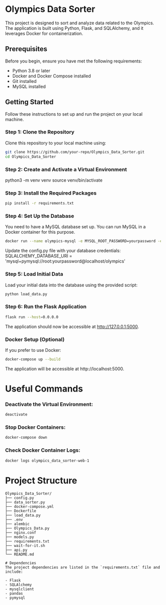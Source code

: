 # Olympics Data Sorter

This project is designed to sort and analyze data related to the Olympics. The application is built using Python, Flask, and SQLAlchemy, and it leverages Docker for containerization.

## Prerequisites

Before you begin, ensure you have met the following requirements:
- Python 3.8 or later
- Docker and Docker Compose installed
- Git installed
- MySQL installed

## Getting Started

Follow these instructions to set up and run the project on your local machine.

### Step 1: Clone the Repository

Clone this repository to your local machine using:
```sh
git clone https://github.com/your-repo/Olympics_Data_Sorter.git
cd Olympics_Data_Sorter
```

### Step 2: Create and Activate a Virtual Environment

python3 -m venv venv
source venv/bin/activate

### Step 3: Install the Required Packages
```sh
pip install -r requirements.txt
```
### Step 4: Set Up the Database

You need to have a MySQL database set up. You can run MySQL in a Docker container for this purpose.
```sh
docker run --name olympics-mysql -e MYSQL_ROOT_PASSWORD=yourpassword -e MYSQL_DATABASE=olympics -p 3306:3306 -d mysql:5.7
```
Update the config.py file with your database credentials:
SQLALCHEMY_DATABASE_URI = 'mysql+pymysql://root:yourpassword@localhost/olympics'

### Step 5: Load Initial Data

Load your initial data into the database using the provided script:
```sh
python load_data.py
```
### Step 6: Run the Flask Application
```sh
flask run --host=0.0.0.0
```
The application should now be accessible at http://127.0.0.1:5000.

### Docker Setup (Optional)

If you prefer to use Docker:

```sh
docker-compose up --build
```
The application will be accessible at http://localhost:5000.

# Useful Commands

### Deactivate the Virtual Environment:
```sh
deactivate
```
### Stop Docker Containers:

```sh
docker-compose down
```
### Check Docker Container Logs:

```sh
docker logs olympics_data_sorter-web-1
```

# Project Structure
```arduino
Olympics_Data_Sorter/
├── config.py
├── data_sorter.py
├── docker-compose.yml
├── Dockerfile
├── load_data.py
├── .env
├── alembic
├── Olympics_Data.py
├── nginx.conf
├── models.py
├── requirements.txt
├── wait-for-it.sh
├── api.py
└── README.md

# Dependencies
The project dependencies are listed in the `requirements.txt` file and include:

- Flask
- SQLAlchemy
- mysqlclient
- pandas
- pymysql





